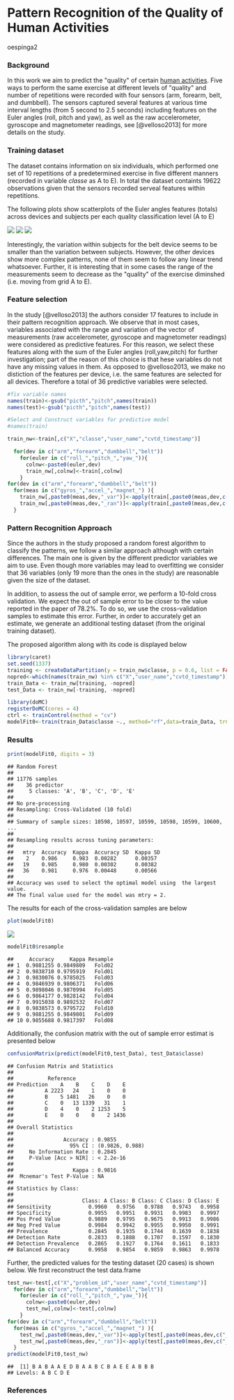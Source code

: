 # Pattern Recognition of the Quality of Human Activities
oespinga2  
### Background
In this work we aim to predict the "quality" of certain [human activities](http://groupware.les.inf.puc-rio.br/har#wle_paper_section). Five ways to perform the same exercise at different levels of "quality" and number of repetitions were recorded with four sensors (arm, forearm, belt, and dumbbell). The sensors captured several features at various time interval lengths (from 5 second to 2.5 seconds) including features on the Euler angles (roll, pitch and yaw), as well as the raw accelerometer, gyroscope and magnetometer readings, see [@velloso2013] for more details on the study.



### Training dataset
The dataset contains information on six individuals, which performed one set of 10 repetitions of a predetermined exercise in five different manners (recorded in variable *classe* as A to E). In total the dataset containts 19622 observations given that the sensors recorded serveal features within repetitions.

The following plots show scatterplots of the Euler angles features (totals) across devices and subjects per each quality classification level (A to E)

![](index_files/figure-html/unnamed-chunk-2-1.png) ![](index_files/figure-html/unnamed-chunk-2-2.png) ![](index_files/figure-html/unnamed-chunk-2-3.png) 

Interestingly, the variation within subjects for the belt device seems to be smaller than the variation between subjects. However, the other devices show more complex patterns, none of them seem to follow any linear trend whatsoever. Further, it is interesting that in some cases the range of the measurements seem to decrease as the "quality" of the exercise diminshed (i.e. moving from grid A to E).

### Feature selection
In the study [@velloso2013] the authors consider 17 features to include in their pattern recognition approach. We observe that in most cases, variables associated with the range and variation of the vector of measurements (raw accelerometer, gyroscope and
magnetometer readings) were considered as predictive features. For this reason, we select these features along with the sum of the Euler angles (roll,yaw,pitch) for further investigation; part of the reason of this choice is that hese variables do not have any missing values in them. As opposed to @velloso2013, we make no distiction of the features per device, i.e. the same features are selected for all devices. Therefore a total of 36 predictive variables were selected.
  

```r
#fix variable names
names(train)<-gsub("picth","pitch",names(train))
names(test)<-gsub("picth","pitch",names(test))

#Select and Construct variables for predictive model
#names(train)

train_nw<-train[,c("X","classe","user_name","cvtd_timestamp")]

  for(dev in c("arm","forearm","dumbbell","belt"))
    for(euler in c("roll_","pitch_","yaw_")){
      colnw<-paste0(euler,dev)
      train_nw[,colnw]<-train[,colnw]
    }
for(dev in c("arm","forearm","dumbbell","belt"))
  for(meas in c("gyros_","accel_","magnet_") ){
    train_nw[,paste0(meas,dev,"_var")]<-apply(train[,paste0(meas,dev,c("_x","_y","_z"))],1,var)
    train_nw[,paste0(meas,dev,"_ran")]<-apply(train[,paste0(meas,dev,c("_x","_y","_z"))],1,function(x)max(x)-min(x))
  }
```

### Pattern Recognition Approach
Since the authors in the study proposed a random forest algorithm to classify the patterns, we follow a similar approach although with certain differences. The main one is given by the different predictor variables we aim to use. Even though more variables may lead to overfitting we consider that 36 variables (only 19 more than the ones in the study) are reasonable given the size of the dataset. 

In addition, to assess the out of sample error, we perform a 10-fold cross validation. We expect the out of sample error to be closer to the value reported in the paper of 78.2%. To do so, we use the cross-validation samples to estimate this error. Further, in order to accurately get an estimate, we generate an additional testing dataset (from the original training dataset).

The proposed algorithm along with its code is displayed below


```r
library(caret)
set.seed(1337)
training <- createDataPartition(y = train_nw$classe, p = 0.6, list = FALSE)
nopred<-which(names(train_nw) %in% c("X","user_name","cvtd_timestamp"))
train_Data <- train_nw[training, -nopred]
test_Data <- train_nw[-training, -nopred]

library(doMC)
registerDoMC(cores = 4)
ctrl <- trainControl(method = "cv")
modelFit0<-train(train_Data$classe ~., method="rf",data=train_Data, trControl = ctrl)
```

### Results

```r
print(modelFit0, digits = 3)
```

```
## Random Forest 
## 
## 11776 samples
##    36 predictor
##     5 classes: 'A', 'B', 'C', 'D', 'E' 
## 
## No pre-processing
## Resampling: Cross-Validated (10 fold) 
## 
## Summary of sample sizes: 10598, 10597, 10599, 10598, 10599, 10600, ... 
## 
## Resampling results across tuning parameters:
## 
##   mtry  Accuracy  Kappa  Accuracy SD  Kappa SD
##    2    0.986     0.983  0.00282      0.00357 
##   19    0.985     0.980  0.00302      0.00382 
##   36    0.981     0.976  0.00448      0.00566 
## 
## Accuracy was used to select the optimal model using  the largest value.
## The final value used for the model was mtry = 2.
```

The results for each of the cross-validation samples are below

```r
plot(modelFit0)
```

![](index_files/figure-html/unnamed-chunk-6-1.png) 


```r
modelFit0$resample
```

```
##     Accuracy     Kappa Resample
## 1  0.9881255 0.9849809   Fold02
## 2  0.9838710 0.9795919   Fold01
## 3  0.9830076 0.9785025   Fold03
## 4  0.9846939 0.9806371   Fold06
## 5  0.9898046 0.9870994   Fold05
## 6  0.9864177 0.9828142   Fold04
## 7  0.9915038 0.9892532   Fold07
## 8  0.9838573 0.9795722   Fold10
## 9  0.9881255 0.9849801   Fold09
## 10 0.9855688 0.9817397   Fold08
```

Additionally, the confusion matrix with the out of sample error estimat is presented below


```r
confusionMatrix(predict(modelFit0,test_Data), test_Data$classe)
```

```
## Confusion Matrix and Statistics
## 
##           Reference
## Prediction    A    B    C    D    E
##          A 2223   24    1    0    0
##          B    5 1481   26    0    0
##          C    0   13 1339   31    1
##          D    4    0    2 1253    5
##          E    0    0    0    2 1436
## 
## Overall Statistics
##                                          
##                Accuracy : 0.9855         
##                  95% CI : (0.9826, 0.988)
##     No Information Rate : 0.2845         
##     P-Value [Acc > NIR] : < 2.2e-16      
##                                          
##                   Kappa : 0.9816         
##  Mcnemar's Test P-Value : NA             
## 
## Statistics by Class:
## 
##                      Class: A Class: B Class: C Class: D Class: E
## Sensitivity            0.9960   0.9756   0.9788   0.9743   0.9958
## Specificity            0.9955   0.9951   0.9931   0.9983   0.9997
## Pos Pred Value         0.9889   0.9795   0.9675   0.9913   0.9986
## Neg Pred Value         0.9984   0.9942   0.9955   0.9950   0.9991
## Prevalence             0.2845   0.1935   0.1744   0.1639   0.1838
## Detection Rate         0.2833   0.1888   0.1707   0.1597   0.1830
## Detection Prevalence   0.2865   0.1927   0.1764   0.1611   0.1833
## Balanced Accuracy      0.9958   0.9854   0.9859   0.9863   0.9978
```

Further, the predicted values for the testing dataset (20 cases) is shown below. We first reconstruct the test data.frame


```r
test_nw<-test[,c("X","problem_id","user_name","cvtd_timestamp")]
  for(dev in c("arm","forearm","dumbbell","belt"))
    for(euler in c("roll_","pitch_","yaw_")){
      colnw<-paste0(euler,dev)
      test_nw[,colnw]<-test[,colnw]
    }
for(dev in c("arm","forearm","dumbbell","belt"))
  for(meas in c("gyros_","accel_","magnet_") ){
    test_nw[,paste0(meas,dev,"_var")]<-apply(test[,paste0(meas,dev,c("_x","_y","_z"))],1,var)
    test_nw[,paste0(meas,dev,"_ran")]<-apply(test[,paste0(meas,dev,c("_x","_y","_z"))],1,function(x)max(x)-min(x))
  }
predict(modelFit0,test_nw)
```

```
##  [1] B A B A A E D B A A B C B A E E A B B B
## Levels: A B C D E
```



### References
